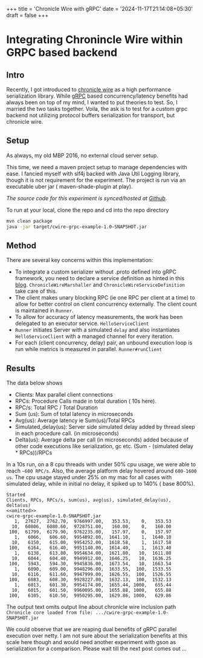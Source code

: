 +++
title = 'Chronicle Wire with gRPC'
date = '2024-11-17T21:14:08+05:30'
draft = false
+++


# Integrating Chronincle Wire within GRPC based backend 

## Intro
Recently, I got introduced to [chronicle wire](http://chronicle.software/chronicle-wire-object-marshalling/0) as a high performance serialization library. While [gRPC](http://grpc.io) based concurrency/latency benefits had always been on top of my mind, I wanted to put theories to test. So, I married the two tasks together. Voila, the ask is to test for a custom grpc backend not utilizing protocol buffers serialization for transport, but chronicle wire.

## Setup
As always, my old MBP 2016, no external cloud server setup. 

This time, we need a maven project setup to manage dependencies with ease. I fancied myself with slf4j backed with Java Util Logging library, though it is not requirement for the experiment.
The project is run via an executable uber jar ( maven-shade-plugin at play). 

*The source code for this experiment is synced/hosted at [Github](https://github.com/sumit-mundra/cwire-grpc-example).*

To run at your local, clone the repo and cd into the repo directory
``` sh
mvn clean package
java -jar target/cwire-grpc-example-1.0-SNAPSHOT.jar
```


## Method
There are several key concerns within this implementation: 
* To integrate a custom serializer without .proto defined into gRPC framework, you need to declare a service definition as hinted in this [blog](https://grpc.io/blog/grpc-with-json/). `ChronicleWireMarshaller` and `ChronicleWireServiceDefinition` take care of this.
* The client makes unary blocking RPC (ie one RPC per client at a time) to allow for better control on client concurrency externally. The client count is maintained in `Runner`.
* To allow for accuracy of latency measurements, the work has been delegated to an executor service. `HelloServiceClient`
* `Runner` initiates Server with a simulated `delay` and also instantiates `HelloServiceClient` with a managed channel for every iteration.
* For each (client concurrency, delay) pair, an unbound execution loop is run while metrics is measured in parallel. `Runner#runClient`

## Results
The data below shows 
- Clients: Max parallel client connections
- RPCs: Procedure Calls made in total duration ( 10s here).
- RPC/s: Total RPC / Total Duration
- Sum (us): Sum of total latency in microseconds
- Avg(us): Average latency ie Sum(us)/Total RPCs
- Simulated_delay(us): Server side simulated delay added by thread sleep in each procedure call. (in microseconds)
- Delta(us): Average delta per call (in microseconds) added because of other code executions like serialization, gc etc. (Sum - (simulated delay * RPCs))/RPCs

In a 10s run, on a 8 cpu threads with under 50% cpu usage, we were able to reach `~600 RPC/s`. Also, the average platform delay hovered around `600-1600 us`. The cpu usage stayed under 25% on my mac for all cases with simulated delay, while in initial no delay, it spiked up to 140% ( base 800%).

``` text
Started
Clients, RPCs, RPCs/s, sum(us), avg(us), simulated_delay(us), delta(us)
<<omitted>>
cwire-grpc-example-1.0-SNAPSHOT.jar
   1,  27627,  2762.70,  9766997.00,   353.53,    0,   353.53
  10,  60806,  6080.60,  9728751.00,   160.00,    0,   160.00
 100,  61799,  6179.90,  9762235.00,   157.97,    0,   157.97
   1,   6066,   606.60,  9954892.00,  1641.10,    1,  1640.10
  10,   6150,   615.00,  9954252.00,  1618.58,    1,  1617.58
 100,   6164,   616.40,  9951140.00,  1614.40,    1,  1613.40
   1,   6138,   613.80,  9954634.00,  1621.80,   10,  1611.80
  10,   6044,   604.40,  9949912.00,  1646.25,   10,  1636.25
 100,   5943,   594.30,  9945836.00,  1673.54,   10,  1663.54
   1,   6090,   609.00,  9948296.00,  1633.55,  100,  1533.55
  10,   6116,   611.60,  9947999.00,  1626.55,  100,  1526.55
 100,   6083,   608.30,  9928227.00,  1632.13,  100,  1532.13
   1,   6013,   601.30,  9954174.00,  1655.44, 1000,   655.44
  10,   6015,   601.50,  9960095.00,  1655.88, 1000,   655.88
 100,   6105,   610.50,  9950295.00,  1629.86, 1000,   629.86
 ```

The output text omits output line about chronicle wire inclusion path
`Chronicle core loaded from file: .../cwire-grpc-example-1.0-SNAPSHOT.jar`

We could observe that we are reaping dual benefits of gRPC parallel execution over netty. I am not sure about the serialization benefits at this scale here though and would need another experiment with gson as serialization for a comparison. Please wait till the next post comes out ...